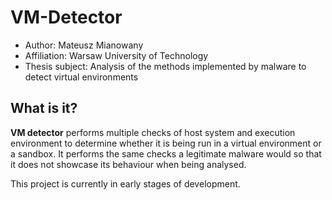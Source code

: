 # VM-Detector
* Author: Mateusz Mianowany
* Affiliation: Warsaw University of Technology
* Thesis subject: Analysis of the methods implemented by malware to detect virtual environments 

## What is it?

**VM detector** performs multiple checks of host system and execution environment to determine
whether it is being run in a virtual environment or a sandbox. It performs the same checks a legitimate
malware would so that it does not showcase its behaviour when being analysed. 

This project is currently in early stages of development.

